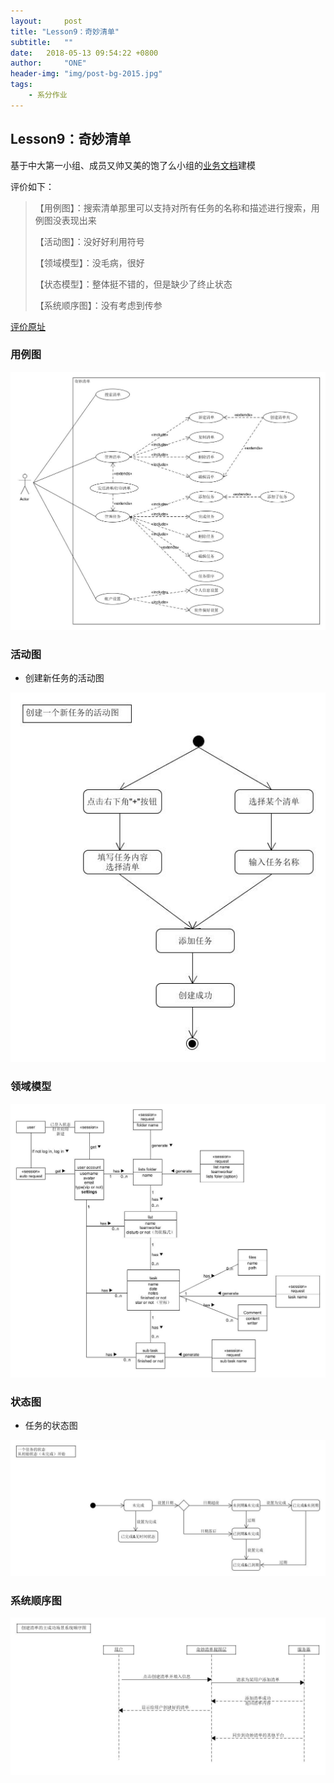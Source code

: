 ```yaml
---
layout:     post
title: "Lesson9：奇妙清单"
subtitle:   ""
date:   2018-05-13 09:54:22 +0800
author:     "ONE"
header-img: "img/post-bg-2015.jpg"
tags:
    - 系分作业
---
```


## Lesson9：奇妙清单

基于中大第一小组、成员又帅又美的饱了么小组的[业务文档](https://github.com/Baoleme/Dashboard/blob/master/ModelingExercise/%E4%B8%9A%E5%8A%A1%E6%96%87%E6%A1%A3.md)建模

评价如下：

>【用例图】：搜索清单那里可以支持对所有任务的名称和描述进行搜索，用例图没表现出来
>
>【活动图】：没好好利用符号
>
>【领域模型】：没毛病，很好
>
>【状态模型】：整体挺不错的，但是缺少了终止状态
>
>【系统顺序图】：没有考虑到传参

[评价原址](https://github.com/Baoleme/Dashboard/tree/master/ModelingExercise)

### 用例图

![](/img/in-post/system-analysis/lesson9/用例图.jpg)

### 活动图

* 创建新任务的活动图

![](/img/in-post/system-analysis/lesson9/uml_activity.jpg)

### 领域模型

![](/img/in-post/system-analysis/lesson9/领域模型.jpg)

### 状态图

* 任务的状态图

![](/img/in-post/system-analysis/lesson9/uml_state.jpg)

### 系统顺序图

![](/img/in-post/system-analysis/lesson9/uml_sequence.jpg)

